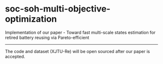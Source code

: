 # soc-soh-multi-objective-optimization

Implementation of our paper - Toward fast multi-scale states estimation for retired battery reusing via Pareto-efficient

-----------------------------------

The code and dataset (XJTU-Re) will be open sourced after our paper is accepted.
